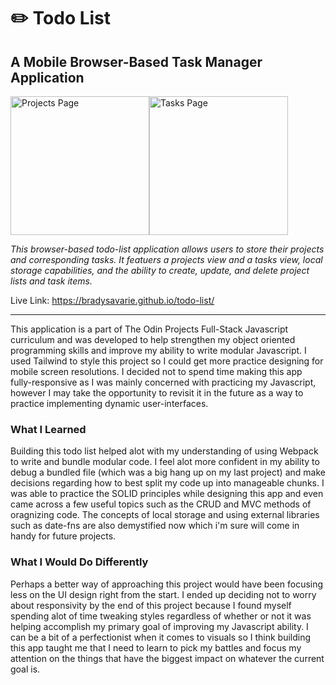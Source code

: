 <h1>✏️ Todo List</h1>

<h2>A Mobile Browser-Based Task Manager Application</h2>

<div style='display:flex;'>
<img width="222" alt="Projects Page" src="https://user-images.githubusercontent.com/106128212/227796735-d0df7d25-38cf-4054-9c75-7a4f746cb598.png">
<img width="222" alt="Tasks Page" src="https://user-images.githubusercontent.com/106128212/227796739-1c3412ae-48ce-441c-83d3-3b71a41a02c9.png">
</div>

<em>This browser-based todo-list application allows users to store their projects and corresponding tasks. It featuers a projects view and a tasks view, local storage capabilities, and the ability to create, update, and delete project lists and task items.</em>

Live Link: https://bradysavarie.github.io/todo-list/

<hr>

This application is a part of The Odin Projects Full-Stack Javascript curriculum and was developed to help strengthen my object oriented programming skills and improve my ability to write modular Javascript. I used Tailwind to style this project so I could get more practice designing for mobile screen resolutions. I decided not to spend time making this app fully-responsive as I was mainly concerned with practicing my Javascript, however I may take the opportunity to revisit it in the future as a way to practice implementing dynamic user-interfaces.

<h3>What I Learned</h3>

Building this todo list helped alot with my understanding of using Webpack to write and bundle modular code. I feel alot more confident in my ability to debug a bundled file (which was a big hang up on my last project) and make decisions regarding how to best split my code up into manageable chunks. I was able to practice the SOLID principles while designing this app and even came across a few useful topics such as the CRUD and MVC methods of oragnizing code. The concepts of local storage and using external libraries such as date-fns are also demystified now which i'm sure will come in handy for future projects.

<h3>What I Would Do Differently</h3>

Perhaps a better way of approaching this project would have been focusing less on the UI design right from the start. I ended up deciding not to worry about responsivity by the end of this project because I found myself spending alot of time tweaking styles regardless of whether or not it was helping accomplish my primary goal of improving my Javascript ability. I can be a bit of a perfectionist when it comes to visuals so I think building this app taught me that I need to learn to pick my battles and focus my attention on the things that have the biggest impact on whatever the current goal is.



